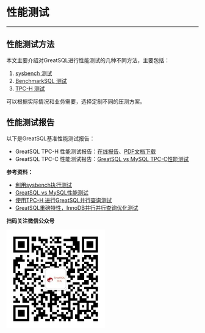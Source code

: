 # 性能测试
---

## 性能测试方法

本文主要介绍对GreatSQL进行性能测试的几种不同方法，主要包括：

1. [sysbench 测试](./3-1-benchmark-sysbench.md)
2. [BenchmarkSQL 测试](./3-4-benchmarksql.md)
3. [TPC-H 测试](./3-2-benchmark-tpch.md)

可以根据实际情况和业务需要，选择定制不同的压测方案。

## 性能测试报告

以下是GreatSQL基准性能测试报告：

- GreatSQL TPC-H 性能测试报告：[在线报告](./3-3-benchmark-greatsql-tpch-report.md)、[PDF文档下载](https://gitee.com/GreatSQL/GreatSQL-Doc/raw/master/Presentations/27%E3%80%81benchmark-greatsql-tpch-report-20240228.pdf)
- GreatSQL TPC-C 性能测试报告：[GreatSQL vs MySQL TPC-C性能测试](./3-5-benchmark-greatsql-vs-mysql-tpcc-report.md)


**参考资料：**
- [利用sysbench执行测试](https://mp.weixin.qq.com/s/QPzlrrt7z0ui1ShtA2_P2Q)
- [GreatSQL vs MySQL性能测试](https://mp.weixin.qq.com/s/tjrz7tJYmfvaYzxruNWMzw)
- [使用TPC-H 进行GreatSQL并行查询测试](https://mp.weixin.qq.com/s/9yyKxzMT4Udh-EbX_HAHsQ)
- [GreatSQL重磅特性，InnoDB并行并行查询优化测试](https://mp.weixin.qq.com/s/_LeEtwJlfyvIlxzLoyNVdA)



**扫码关注微信公众号**

![greatsql-wx](../greatsql-wx.jpg)
